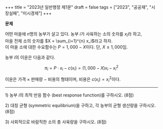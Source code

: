 +++
title = "2023년 일반행정 제1문"
draft = false
tags = ["2023", "공공재", "시장실패", "미시경제"]
+++

**문제**

어떤 마을에 $n$명의 농부가 살고 있다. 농부 $i$가 사육하는 소의 숫자를 $x_i$라 하고,  
마을 전체 소의 숫자를 $X = \sum_{i=1}^{n} x_i$라고 하자.  
이 마을 소에 대한 수요함수는 $P = 1{,}000 - X$이다. 단, $X \leq 1{,}000$임.


농부 $i$의 이윤은 다음과 같다.

$$
\pi_i = P \cdot x_i - c(x_i) = (1{,}000 - X)x_i - x_i^2
$$

이윤은 가격 $\times$ 판매량 $-$ 비용의 형태이며, 비용은 $c(x_i) = x_i^2$이다.

---

1\) 농부 $i$의 최적 반응 함수 (best response function)를 구하시오. (8점)

2\) 대칭 균형 (symmetric equilibrium)을 구하고, 각 농부의 균형 생산량을 구하시오. (8점)

3\) 사회적으로 바람직한 소의 총 사육량을 구하시오. (8점)

